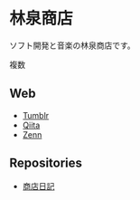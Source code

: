 # 林泉商店

ソフト開発と音楽の林泉商店です。

複数

## Web

* [Tumblr](https://linquanstudio.tumblr.com/)
* [Qiita](https://qiita.com/linquanstudio)
* [Zenn](https://zenn.dev/linquanstudio)

## Repositories

* [商店日記](diary)
